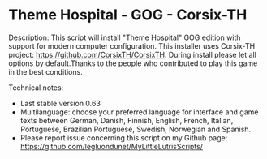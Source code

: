 # Theme Hospital - GOG - Corsix-TH

Description:
This script will install "Theme Hospital" GOG edition with support for modern computer configuration.
This installer uses Corsix-TH project: https://github.com/CorsixTH/CorsixTH.
During install please let all options by default.Thanks to the people who contributed to play this game in the best conditions.

Technical notes:
- Last stable version 0.63
- Multilanguage: choose your preferred language for interface and game texts between German, Danish, Finnish, English, French, Italian, Portuguese, Brazilian Portuguese, Swedish, Norwegian and Spanish.
- Please report issue concerning this script on my Github page:
https://github.com/legluondunet/MyLittleLutrisScripts/
